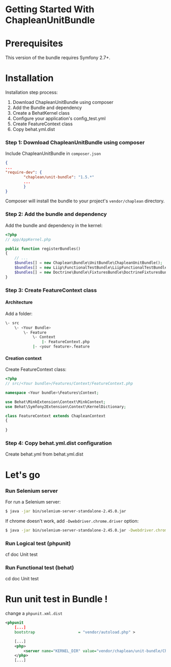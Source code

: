Getting Started With ChapleanUnitBundle
=======================================

# Prerequisites

This version of the bundle requires Symfony 2.7+.

# Installation

Installation step process:

1. Download ChapleanUnitBundle using composer
2. Add the Bundle and dependency
3. Create a BehatKernel class
4. Configure your application's config_test.yml
5. Create FeatureContext class
6. Copy behat.yml.dist

### Step 1: Download ChapleanUnitBundle using composer

Include ChapleanUnitBundle in `composer.json`

``` json
{
...
"require-dev": {
        "chaplean/unit-bundle": "1.5.*"
        ...
        }
}
```

Composer will install the bundle to your project's `vendor/chaplean` directory.

### Step 2: Add the bundle and dependency

Add the bundle and dependency in the kernel:

``` php
<?php
// app/AppKernel.php

public function registerBundles()
{
    // ...
    $bundles[] = new Chaplean\Bundle\UnitBundle\ChapleanUnitBundle();
    $bundles[] = new Liip\FunctionalTestBundle\LiipFunctionalTestBundle();
    $bundles[] = new Doctrine\Bundle\FixturesBundle\DoctrineFixturesBundle();
}
```

### Step 3: Create FeatureContext class

#### Architecture

Add a folder:

``` bash
\- src
    \- <Your Bundle>
        \- Feature
            \- Context
                |- FeatureContext.php
            |- <your feature>.feature
```

#### Creation context

Create FeatureContext class:

``` php
<?php
// src/<Your bundle>/Features/Context/FeatureContext.php

namespace <Your bundle>\Features\Context;

use Behat\MinkExtension\Context\MinkContext;
use Behat\Symfony2Extension\Context\KernelDictionary;

class FeatureContext extends ChapleanContext
{
    
}

```
### Step 4: Copy behat.yml.dist configuration

Create behat.yml from behat.yml.dist

# Let's go

### Run Selenium server

For run a Selenium server:

``` bash
$ java -jar bin/selenium-server-standalone-2.45.0.jar
```

If chrome doesn't work, add `-Dwebdriver.chrome.driver` option:

``` bash
$ java -jar bin/selenium-server-standalone-2.45.0.jar -Dwebdriver.chrome.driver="bin/chromedriver"
```

### Run Logical test (phpunit)

cf doc Unit test

### Run Functional test (behat)

cd doc Unit test

# Run unit test in Bundle !

change a `phpunit.xml.dist`

``` xml
<phpunit
    [...]
    bootstrap                   = "vendor/autoload.php" >

    [...]
    <php>
        <server name="KERNEL_DIR" value="vendor/chaplean/unit-bundle/Chaplean/Bundle/UnitBundle/app/" />
    </php>
    [...]
```

